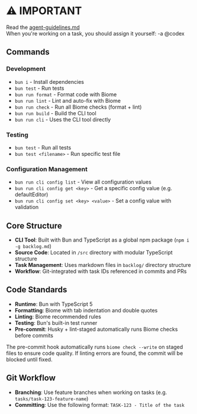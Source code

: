 # ⚠️ **IMPORTANT**

Read the [agent-guidelines.md](src/guidelines/agent-guidelines.md)  
When you're working on a task, you should assign it yourself: -a @codex

## Commands

### Development

- `bun i` - Install dependencies
- `bun test` - Run tests
- `bun run format` - Format code with Biome
- `bun run lint` - Lint and auto-fix with Biome
- `bun run check` - Run all Biome checks (format + lint)
- `bun run build` - Build the CLI tool
- `bun run cli` - Uses the CLI tool directly

### Testing

- `bun test` - Run all tests
- `bun test <filename>` - Run specific test file

### Configuration Management

- `bun run cli config list` - View all configuration values
- `bun run cli config get <key>` - Get a specific config value (e.g. defaultEditor)
- `bun run cli config set <key> <value>` - Set a config value with validation

## Core Structure

- **CLI Tool**: Built with Bun and TypeScript as a global npm package (`npm i -g backlog.md`)
- **Source Code**: Located in `/src` directory with modular TypeScript structure
- **Task Management**: Uses markdown files in `backlog/` directory structure
- **Workflow**: Git-integrated with task IDs referenced in commits and PRs

## Code Standards

- **Runtime**: Bun with TypeScript 5
- **Formatting**: Biome with tab indentation and double quotes
- **Linting**: Biome recommended rules
- **Testing**: Bun's built-in test runner
- **Pre-commit**: Husky + lint-staged automatically runs Biome checks before commits

The pre-commit hook automatically runs `biome check --write` on staged files to ensure code quality. If linting errors
are found, the commit will be blocked until fixed.

## Git Workflow

- **Branching**: Use feature branches when working on tasks (e.g. `tasks/task-123-feature-name`)
- **Committing**: Use the following format: `TASK-123 - Title of the task`
